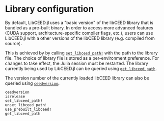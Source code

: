# Library configuration

By default, LibCEED.jl uses a "basic version" of the libCEED library that is
bundled as a pre-built binary. In order to access more advanced features (CUDA
support, architecture-specific compiler flags, etc.), users can use LibCEED.jl
with a other versions of the libCEED library (e.g. compiled from source).

This is achieved by by calling [`set_libceed_path!`](@ref) with the path to the
library file. The choice of library file is stored as a per-environment
preference. For changes to take effect, the Julia session must be restarted. The
library currently being used by LibCEED.jl can be queried using
[`get_libceed_path`](@ref).

The version number of the currently loaded libCEED library can also be queried
using [`ceedversion`](@ref).

```@docs
ceedversion
isrelease
set_libceed_path!
unset_libceed_path!
use_prebuilt_libceed!
get_libceed_path
```
